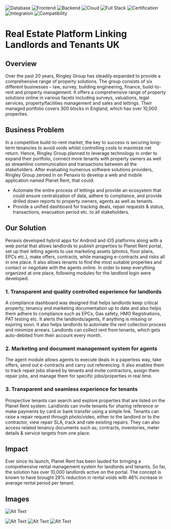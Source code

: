 ![Database](https://img.shields.io/badge/Database-PostgreSQL-4169E1?logo=postgresql)
![Frontend](https://img.shields.io/badge/Frontend-AngularJS-DD0031?logo=angularjs)
![Backend](https://img.shields.io/badge/Backend-Node.js-339933?logo=node.js)
![Cloud](https://img.shields.io/badge/Cloud-AWS-FF9900?logo=amazonaws)
![Full Stack](https://img.shields.io/badge/Stack-MEAN-3FA037?logo=mongodb)
![Certification](https://img.shields.io/badge/Certification-Gas%20Safe%20Register-FFD100?logoColor=black)
![Integration](https://img.shields.io/badge/Integration-Planet-009DB1?logo=planet&logoColor=white)
![Compatibility](https://img.shields.io/badge/Compatibility-Cross%20Platform-6A1B9A?logo=flutter)
# Real Estate Platform Linking Landlords and Tenants UK
## Overview
Over the past 20 years, Ringley Group has steadily expanded to provide a comprehensive range of property solutions.  The group consists of six different businesses – law, survey, building engineering, finance, build-to-rent and property management. It offers a comprehensive range of  property solutions online in various facets including surveys, valuations, legal services, property/facilities management and sales and lettings. Their managed portfolio covers 300 blocks in England, which has over 10,000 properties. 
## Business Problem
In a competitive build-to-rent market, the key to success is securing long-term tenancies to avoid voids whilst controlling costs to maximize net return. Hence, Ringley Group planned to leverage technology in order to expand their portfolio, connect more tenants with property owners as well as streamline communication and transactions between all the stakeholders. After evaluating numerous software solutions providers, Ringley Group zeroed in on Penaxis to develop a web and mobile application named Planet Rent, that could:
- Automate the entire process of lettings and provide an ecosystem that could ensure centralization of data, adhere to compliance, and provide drilled down reports to property owners, agents as well as tenants.
- Provide a unified dashboard for tracking deals, repair requests & status, transactions, evacuation period etc. to all stakeholders.
## Our Solution
Penaxis developed hybrid apps for Android and iOS platforms along with a web portal that allows landlords to publish properties to Planet Rent portal, set up their letting agents to use marketing assets (photos, floor plans, EPCs etc.), make offers, contracts, while managing e-contracts and risks all in one place. It also allows tenants to find the most suitable properties and contact or negotiate with the agents online. In order to keep everything organized at one place, following modules for the landlord login were developed.
### 1. Transparent and quality controlled experience for landlords
A compliance dashboard was designed that helps landlords keep critical property, tenancy and marketing documentation up to date and also helps them adhere to compliance such as EPCs, Gas safety, HMO Registrations, PAT testing etc. It alerts the landlords/agents, if anything is missing or expiring soon. It also helps landlords to automate the rent collection process and minimize arrears. Landlords can collect rent from tenants, which gets auto-debited from their account every month.
### 2. Marketing and document management system for agents
The agent module allows agents to execute deals in a paperless way, take offers, send out e-contracts and carry out referencing. It also enables them to track repair jobs shared by tenants and invite contractors, assign them repair jobs, and manage them for specific jobs/properties in real time.
### 3. Transparent and seamless experience for tenants
Prospective tenants can search and explore properties that are listed on the Planet Rent system. Landlords can invite tenants for sharing reference or make payments by card or bank transfer using a simple link. Tenants can raise a repair request through photo/video, either to the landlord or to the contractor, view repair SLA, track and rate existing repairs. They can also access related tenancy documents such as; contracts, inventories, meter details & service targets from one place.
## Impact
Ever since its launch, Planet Rent has been lauded for bringing a comprehensive rental management system for landlords and tenants. So far, the solution has over 10,000 landlords active on the portal. The concept is known to have brought 28% reduction in rental voids with 46% increase in average rental period per tenant.
## Images

![Alt Text](https://f559d5a4.delivery.rocketcdn.me/wp-content/uploads/2020/03/5.png)

![Alt Text](https://f559d5a4.delivery.rocketcdn.me/wp-content/uploads/2020/03/1-1.png) ![Alt Text](https://f559d5a4.delivery.rocketcdn.me/wp-content/uploads/2020/03/2-2.png) ![Alt Text](https://f559d5a4.delivery.rocketcdn.me/wp-content/uploads/2020/03/3-2.png)
